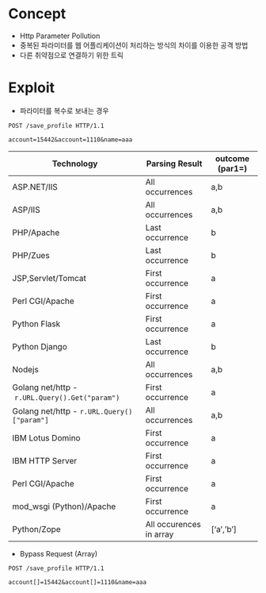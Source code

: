 # Concept
- Http Parameter Pollution
- 중복된 파라미터를 웹 어플리케이션이 처리하는 방식의 차이를 이용한 공격 방법
- 다른 취약점으로 연결하기 위한 트릭

# Exploit
-  파라미터를 복수로 보내는 경우
```
POST /save_profile HTTP/1.1

account=15442&account=1110&name=aaa
```

|Technology|Parsing Result|outcome (par1=)|
|---|---|---|
|ASP.NET/IIS|All occurrences|a,b|
|ASP/IIS|All occurrences|a,b|
|PHP/Apache|Last occurrence|b|
|PHP/Zues|Last occurrence|b|
|JSP,Servlet/Tomcat|First occurrence|a|
|Perl CGI/Apache|First occurrence|a|
|Python Flask|First occurrence|a|
|Python Django|Last occurrence|b|
|Nodejs|All occurrences|a,b|
|Golang net/http - `r.URL.Query().Get("param")`|First occurrence|a|
|Golang net/http - `r.URL.Query()["param"]`|All occurrences|a,b|
|IBM Lotus Domino|First occurrence|a|
|IBM HTTP Server|First occurrence|a|
|Perl CGI/Apache|First occurrence|a|
|mod_wsgi (Python)/Apache|First occurrence|a|
|Python/Zope|All occurences in array|[‘a’,’b’]|



- Bypass Request (Array)
```
POST /save_profile HTTP/1.1

account[]=15442&account[]=1110&name=aaa
```